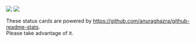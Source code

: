 <!-- GitHub Stats -->
<picture>
<source 
  srcset="https://github-readme-stats.vercel.app/api?username=daisukemaki1003&show_icons=true"
  media="(prefers-color-scheme: light)"
/>
<source
  srcset="https://github-readme-stats.vercel.app/api?username=daisukemaki1003&show_icons=true&theme=radical"
  media="(prefers-color-scheme: dark), (prefers-color-scheme: no-preference)"
/>
<img src="https://github-readme-stats.vercel.app/api?username=daisukemaki1003&show_icons=true" />
</picture>

<!-- Languages -->
<picture>
<source 
  srcset="https://github-readme-stats.vercel.app/api/top-langs/?username=daisukemaki1003&layout=compact"
  media="(prefers-color-scheme: light)"
/>
<source
  srcset="https://github-readme-stats.vercel.app/api/top-langs/?username=daisukemaki1003&layout=compact&theme=radical"
  media="(prefers-color-scheme: dark), (prefers-color-scheme: no-preference)"
/>
<img src="https://github-readme-stats.vercel.app/api?username=daisukemaki1003&show_icons=true" />
</picture>


These status cards are powered by https://github.com/anuraghazra/github-readme-stats.  
Please take advantage of it.

